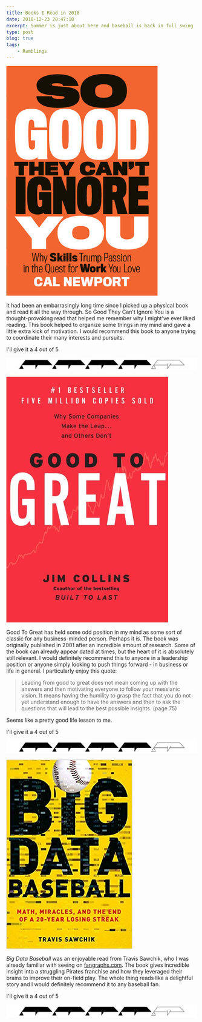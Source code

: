 ```yaml
---
title: Books I Read in 2018
date: 2018-12-23 20:47:18
excerpt: Summer is just about here and baseball is back in full swing
type: post
blog: true
tags:
    - Ramblings
---
```


![So Good They Can't Ignore You](../images/so-good-they-cant-ignore.jpg)

It had been an embarrasingly long time since I picked up a physical book and read it all the way through. So Good They Can't Ignore You is a thought-provoking read that helped me remember why I might've ever liked reading. This book helped to organize some things in my mind and gave a little extra kick of motivation. I would recommend this book to anyone trying to coordinate their many interests and pursuits.

I'll give it a 4 out of 5

![four-bennies](../images/four-bennies.jpg)

![Good To Great](../images/good-to-great.jpg)

Good To Great has held some odd position in my mind as some sort of classic for any business-minded person. Perhaps it is. The book was originally published in 2001 after an incredible amount of research. Some of the book can already appear dated at times, but the heart of it is absolutely still relevant. I would definitely recommend this to anyone in a leadership position or anyone simply looking to push things forward - in business or life in general. I particularly enjoy this quote:

> Leading from good to great does not mean coming up with the answers and then motivating everyone to follow your messianic vision. It means having the humility to grasp the fact that you do not yet understand enough to have the answers and then to ask the questions that will lead to the best possible insights. (page 75)

Seems like a pretty good life lesson to me.

I'll give it a 4 out of 5

![four-bennies](../images/four-bennies.jpg)

![Big Data Baseball](../images/big-data-baseball.jpg)

*Big Data Baseball* was an enjoyable read from Travis Sawchik, who I was already familiar with seeing on [fangraphs.com](https://www.fangraphs.com/). The book gives incredible insight into a struggling Pirates franchise and how they leveraged their brains to improve their on-field play. The whole thing reads like a delightful story and I would definitely recommend it to any baseball fan.

I'll give it a 4 out of 5

![four-bennies](../images/four-bennies.jpg)
